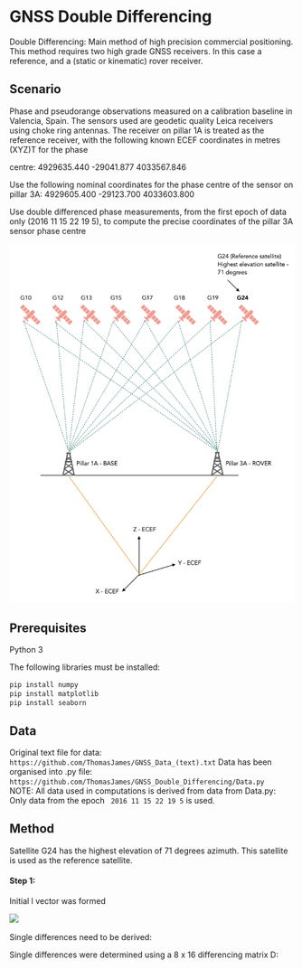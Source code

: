 # GNSS Double Differencing

Double Differencing: Main method of high precision commercial positioning. This method requires two high grade GNSS receivers. In this case a reference, and a (static or kinematic) rover receiver.  

## Scenario

Phase and pseudorange observations measured on a calibration baseline in Valencia, Spain. The sensors used
are geodetic quality Leica receivers using choke ring antennas. The receiver on pillar 1A is treated as
the reference receiver, with the following known ECEF coordinates in metres (XYZ)T
for the phase

centre:
4929635.440
 -29041.877
4033567.846

Use the following nominal coordinates for the phase centre of the sensor on pillar 3A:
4929605.400
 -29123.700
4033603.800

Use double differenced phase measurements, from the first epoch of data only (2016 11 15 22 19
5), to compute the precise coordinates of the pillar 3A sensor phase centre

![Diagram aid](https://github.com/ThomasJames/GNSS_Double_Differencing/blob/master/DD_Diagram_aid.png)


## Prerequisites 

Python 3

The following libraries must be installed:

``` 
pip install numpy 
pip install matplotlib
pip install seaborn 
```

## Data

Original text file for data: ``` https://github.com/ThomasJames/GNSS_Data_(text).txt``` 
Data has been organised into .py file: ``` https://github.com/ThomasJames/GNSS_Double_Differencing/Data.py```   
NOTE: All data used in computations is derived from data from Data.py: Only data from the epoch ``` 2016 11 15 22 19 5```  is used.


## Method 

Satellite G24 has the highest elevation of 71 degrees azimuth. This satellite is used as the reference satellite.

#### Step 1:

Initial l vector was formed 

![](https://github.com/ThomasJames/Matrix_Images/I.png)

Single differences need to be derived:



Single differences were determined using a 8 x 16 differencing matrix D: 



